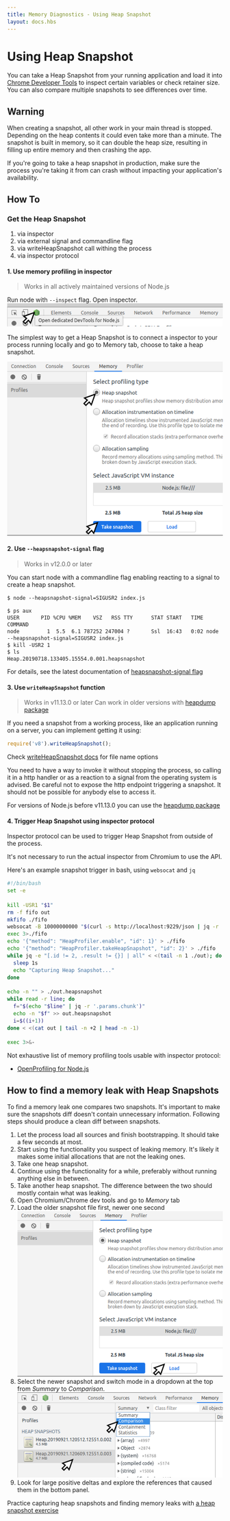 ```yaml
---
title: Memory Diagnostics - Using Heap Snapshot
layout: docs.hbs
---
```


# Using Heap Snapshot

You can take a Heap Snapshot from your running application and load it into
[Chrome Developer Tools][] to inspect certain variables or check retainer size.
You can also compare multiple snapshots to see differences over time.

## Warning

When creating a snapshot, all other work in your main thread is stopped.
Depending on the heap contents it could even take more than a minute.
The snapshot is built in memory, so it can double the heap size, resulting
in filling up entire memory and then crashing the app.

If you're going to take a heap snapshot in production, make sure the process
you're taking it from can crash without impacting your application's
availability.

## How To

### Get the Heap Snapshot

1. via inspector
2. via external signal and commandline flag
3. via writeHeapSnapshot call withing the process
4. via inspector protocol

#### 1. Use memory profiling in inspector

> Works in all actively maintained versions of Node.js

Run node with `--inspect` flag. Open inspector.
![open inspector][open inspector image]

The simplest way to get a Heap Snapshot is to connect a inspector to your
process running locally and go to Memory tab, choose to take a heap snapshot.

![take a heap snapshot][take a heap snapshot image]

#### 2. Use `--heapsnapshot-signal` flag

> Works in v12.0.0 or later

You can start node with a commandline flag enabling reacting to a signal to
create a heap snapshot.

```
$ node --heapsnapshot-signal=SIGUSR2 index.js
```

```
$ ps aux
USER       PID %CPU %MEM    VSZ   RSS TTY      STAT START   TIME COMMAND
node         1  5.5  6.1 787252 247004 ?       Ssl  16:43   0:02 node --heapsnapshot-signal=SIGUSR2 index.js
$ kill -USR2 1
$ ls
Heap.20190718.133405.15554.0.001.heapsnapshot
```

For details, see the latest documentation of [heapsnapshot-signal flag][]

#### 3. Use `writeHeapSnapshot` function

> Works in v11.13.0 or later
> Can work in older versions with [heapdump package][]

If you need a snapshot from a working process, like an application running on a
server, you can implement getting it using:

```js
require('v8').writeHeapSnapshot();
```

Check [writeHeapSnapshot docs][] for file name options

You need to have a way to invoke it without stopping the process, so calling it
in a http handler or as a reaction to a signal from the operating system
is advised. Be careful not to expose the http endpoint triggering a snapshot.
It should not be possible for anybody else to access it.

For versions of Node.js before v11.13.0 you can use the [heapdump package][]

#### 4. Trigger Heap Snapshot using inspector protocol

Inspector protocol can be used to trigger Heap Snapshot from outside of the
process.

It's not necessary to run the actual inspector from Chromium to use the API.

Here's an example snapshot trigger in bash, using `websocat` and `jq`

```bash
#!/bin/bash
set -e

kill -USR1 "$1"
rm -f fifo out
mkfifo ./fifo
websocat -B 10000000000 "$(curl -s http://localhost:9229/json | jq -r '.[0].webSocketDebuggerUrl')" < ./fifo > ./out &
exec 3>./fifo
echo '{"method": "HeapProfiler.enable", "id": 1}' > ./fifo
echo '{"method": "HeapProfiler.takeHeapSnapshot", "id": 2}' > ./fifo
while jq -e "[.id != 2, .result != {}] | all" < <(tail -n 1 ./out); do
  sleep 1s
  echo "Capturing Heap Snapshot..."
done

echo -n "" > ./out.heapsnapshot
while read -r line; do
  f="$(echo "$line" | jq -r '.params.chunk')"
  echo -n "$f" >> out.heapsnapshot
  i=$((i+1))
done < <(cat out | tail -n +2 | head -n -1)

exec 3>&-
```

Not exhaustive list of memory profiling tools usable with inspector protocol:

* [OpenProfiling for Node.js][openprofiling]

## How to find a memory leak with Heap Snapshots

To find a memory leak one compares two snapshots. It's important to make sure
the snapshots diff doesn't contain unnecessary information.
Following steps should produce a clean diff between snapshots.

1. Let the process load all sources and finish bootstrapping. It should take a
few seconds at most.
2. Start using the functionality you suspect of leaking memory. It's likely it
makes some initial allocations that are not the leaking ones.
3. Take one heap snapshot.
4. Continue using the functionality for a while, preferably without running
anything else in between.
5. Take another heap snapshot. The difference between the two should mostly
contain what was leaking.
6. Open Chromium/Chrome dev tools and go to *Memory* tab
7. Load the older snapshot file first, newer one second
![Load button in tools][load button image]
8. Select the newer snapshot and switch mode in a dropdown at the top from
*Summary* to *Comparison*. ![Comparison dropdown][comparison image]
9. Look for large positive deltas and explore the references that caused
them in the bottom panel.

Practice capturing heap snapshots and finding memory leaks with
[a heap snapshot exercise][heapsnapshot exercise]

[open inspector image]: /static/images/docs/guides/diagnostics/tools.png
[take a heap snapshot image]: /static/images/docs/guides/diagnostics/snapshot.png
[heapsnapshot-signal flag]: https://nodejs.org/api/cli.html#--heapsnapshot-signalsignal
[heapdump package]: https://www.npmjs.com/package/heapdump
[writeHeapSnapshot docs]: https://nodejs.org/api/v8.html#v8_v8_writeheapsnapshot_filename
[openprofiling]: https://github.com/vmarchaud/openprofiling-node
[load button image]: /static/images/docs/guides/diagnostics/load-snapshot.png
[comparison image]: /static/images/docs/guides/diagnostics/compare.png
[heapsnapshot exercise]: https://github.com/naugtur/node-example-heapdump
[Chrome Developer Tools]: https://developer.chrome.com/docs/devtools/

